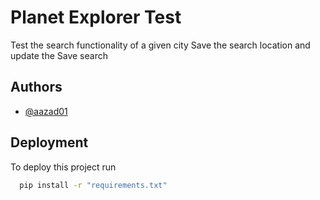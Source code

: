 
# Planet Explorer Test

Test the search functionality of a given city
Save the search location and update the Save search


## Authors

- [@aazad01](https://www.github.com/aazad01)


## Deployment

To deploy this project run

```bash
  pip install -r "requirements.txt"
```

